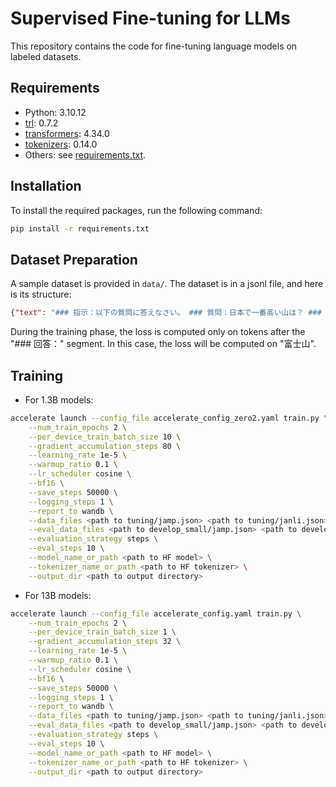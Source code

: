# Supervised Fine-tuning for LLMs

This repository contains the code for fine-tuning language models on labeled datasets.

## Requirements

- Python: 3.10.12
- [trl](https://huggingface.co/docs/trl/index): 0.7.2
- [transformers](https://huggingface.co/docs/transformers/index): 4.34.0
- [tokenizers](https://huggingface.co/docs/tokenizers/index): 0.14.0
- Others: see [requirements.txt](requirements.txt).

## Installation

To install the required packages, run the following command:

```bash
pip install -r requirements.txt
```

## Dataset Preparation

A sample dataset is provided in `data/`. The dataset is in a jsonl file, and here is its structure:

```json
{"text": "### 指示：以下の質問に答えなさい。 ### 質問：日本で一番高い山は？ ### 回答：富士山"}
```

During the training phase, the loss is computed only on tokens after the "### 回答：" segment. In this case, the loss will be computed on "富士山".

## Training

- For 1.3B models:
```bash
accelerate launch --config_file accelerate_config_zero2.yaml train.py \
    --num_train_epochs 2 \
    --per_device_train_batch_size 10 \
    --gradient_accumulation_steps 80 \
    --learning_rate 1e-5 \
    --warmup_ratio 0.1 \
    --lr_scheduler cosine \
    --bf16 \
    --save_steps 50000 \
    --logging_steps 1 \
    --report_to wandb \
    --data_files <path to tuning/jamp.json> <path to tuning/janli.json> ... \
    --eval_data_files <path to develop_small/jamp.json> <path to develop_small/janli.json> ... \
    --evaluation_strategy steps \
    --eval_steps 10 \
    --model_name_or_path <path to HF model> \
    --tokenizer_name_or_path <path to HF tokenizer> \
    --output_dir <path to output directory>
```

- For 13B models:
```bash
accelerate launch --config_file accelerate_config.yaml train.py \
    --num_train_epochs 2 \
    --per_device_train_batch_size 1 \
    --gradient_accumulation_steps 32 \
    --learning_rate 1e-5 \
    --warmup_ratio 0.1 \
    --lr_scheduler cosine \
    --bf16 \
    --save_steps 50000 \
    --logging_steps 1 \
    --report_to wandb \
    --data_files <path to tuning/jamp.json> <path to tuning/janli.json> ... \
    --eval_data_files <path to develop_small/jamp.json> <path to develop_small/janli.json> ... \
    --evaluation_strategy steps \
    --eval_steps 10 \
    --model_name_or_path <path to HF model> \
    --tokenizer_name_or_path <path to HF tokenizer> \
    --output_dir <path to output directory>
```
